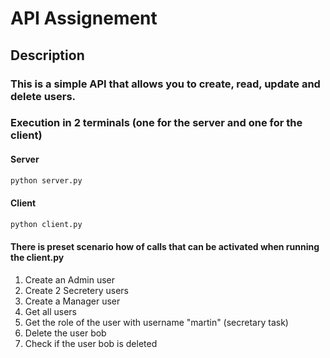 # API Assignement

## Description

### This is a simple API that allows you to create, read, update and delete users.


### Execution in 2 terminals (one for the server and one for the client)

#### Server

```bash
python server.py
```

#### Client

```bash
python client.py
```

#### There is preset scenario how of calls that can be activated when running the client.py

1. Create an Admin user
2. Create 2 Secretery users
3. Create a Manager user
4. Get all users
5. Get the role of the user with username "martin" (secretary task)
6. Delete the user bob
7. Check if the user bob is deleted
